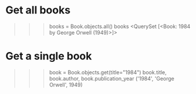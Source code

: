 # Get all books
>>> books = Book.objects.all()
>>> books
<QuerySet [<Book: 1984 by George Orwell (1949)>]>
>>> 

# Get a single book
>>> book = Book.objects.get(title="1984")
>>> book.title, book.author, book.publication_year
('1984', 'George Orwell', 1949)
>>> 
